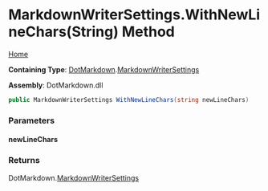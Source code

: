 # MarkdownWriterSettings\.WithNewLineChars\(String\) Method

[Home](../../../README.md)

**Containing Type**: [DotMarkdown](../../README.md)\.[MarkdownWriterSettings](../README.md)

**Assembly**: DotMarkdown\.dll

```csharp
public MarkdownWriterSettings WithNewLineChars(string newLineChars)
```

### Parameters

#### newLineChars

### Returns

DotMarkdown\.[MarkdownWriterSettings](../README.md)

